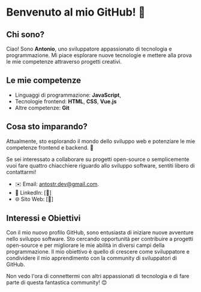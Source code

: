 # Benvenuto al mio GitHub! 👋

## Chi sono?

Ciao! Sono **Antonio**, uno sviluppatore appassionato di tecnologia e programmazione. Mi piace esplorare nuove tecnologie e mettere alla prova le mie competenze attraverso progetti creativi.

## Le mie competenze

- Linguaggi di programmazione: **JavaScript**,
- Tecnologie frontend: **HTML**, **CSS**, **Vue.js**
- Altre competenze: **Git**

## Cosa sto imparando?

Attualmente, sto esplorando il mondo dello sviluppo web e potenziare le mie competenze frontend e backend. 🚀

Se sei interessato a collaborare su progetti open-source o semplicemente vuoi fare quattro chiacchiere riguardo allo sviluppo software, sentiti libero di contattarmi!

- ✉️ Email: antostr.dev@gmail.com.
- 🔗 LinkedIn: [🚧]
- 🌐 Sito Web: [🚧]

## Interessi e Obiettivi

Con il mio nuovo profilo GitHub, sono entusiasta di iniziare nuove avventure nello sviluppo software. Sto cercando opportunità per contribuire a progetti open-source e per migliorare le mie abilità in diversi campi della programmazione. Il mio obiettivo è quello di crescere come sviluppatore e condividere il mio apprendimento con la community di sviluppatori di GitHub.

Non vedo l'ora di connettermi con altri appassionati di tecnologia e di fare parte di questa fantastica community! 😊

